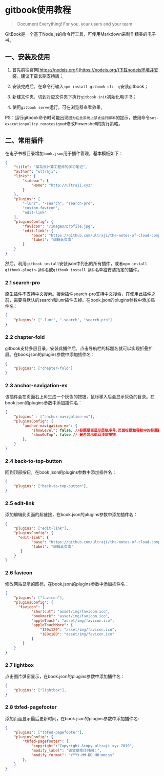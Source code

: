 # gitbook使用教程

> Document Everything! For you, your users and your team.

GitBook是一个基于Node.js的命令行工具，可使用Markdown来制作精美的电子书。

## 一、安装及使用

1. 首先前往官网[https://nodejs.org/](https://nodejs.org/)下载nodejs环境并安装，建议下载长期支持版；

2. 安装完成后，在命令行输入`npm install gitbook-cli -g`安装gitbook；

3. 新建文件夹，切到对应文件夹下执行`gitbook init`初始化电子书；

4. 使用`gitbook serve`运行，可在浏览器查看效果。

PS：运行gitbook命令时可能出现`因为在此系统上禁止运行脚本`的提示，使用命令`set-executionpolicy remotesigned`修改Powershell的执行策略。

## 二、常用插件

在电子书根目录增加`book.json`用于插件管理，基本模板如下：

```json
{
    "title": "菜鸟云计算工程师的学习笔记",
    "author": "ultraji",
    "links": {
        "sidebar": {
            "Home": "http://ultraji.xyz"
        }
    },
    "plugins": [
        "-lunr", "-search", "search-pro",
        "custom-favicon",
        "edit-link"
    ],
    "pluginsConfig": {
        "favicon": "/images/profile.jpg",
        "edit-link": {
            "base": "https://github.com/ultraji/the-notes-of-cloud-computing",
            "label": "编辑此页面"
        }
    }
}
```

然后，利用`gitbook install`安装json中列出的所有插件，或者`npm install gitbook-plugin-插件名`或`gitbook install 插件名`单独安装指定的插件。

### 2.1 search-pro

原生插件不支持中文搜索。搜索插件search-pro支持中文搜索，在使用此插件之前，需要将默认的search和lunr插件去掉。在book.json的plugins参数中添加插件名：

```json
{
    "plugins": ["-lunr", "-search", "search-pro"]
}
```

### 2.2 chapter-fold

gitbook支持多层目录，安装此插件后，点击导航栏的标题名就可以实现折叠扩展。在book.json的plugins参数中添加插件名：

```json
{
    "plugins": ["chapter-fold"]
}
```

### 2.3 anchor-navigation-ex

该插件会在页面右上角生成一个灰色的按钮，鼠标移入后会显示灰色的目录。在book.json的plugins参数中添加插件名：

```json
{
    "plugins" : ["anchor-navigation-ex"],
    "pluginsConfig": {
        "anchor-navigation-ex": {
            "showLevel": false, //标题是否显示层级序号.页面标题和导航中的标题都会加上层级显示。
            "showGoTop": false // 是否显示返回顶部按钮
        },
    }
}
```

### 2.4 back-to-top-button

回到顶部按钮，在book.json的plugins参数中添加插件名：

```json
{
    "plugins": ["back-to-top-button"],
}
```

### 2.5 edit-link

添加编辑此页面的超链接，在book.json的plugins参数中添加插件名：

```json
{
    "plugins": ["edit-link"],
    "pluginsConfig": {
      "edit-link": {
            "base": "https://github.com/ultraji/the-notes-of-cloud-computing",
            "label": "编辑此页面"
       }
    }
}
```

### 2.6 favicon

修改网站显示的图标，在book.json的plugins参数中添加插件名：

```json
{
    "plugins": ["favicon"],
    "pluginsConfig": {
      "favicon": {
            "shortcut": "asset/img/favicon.ico",
            "bookmark": "asset/img/favicon.ico",
            "appleTouch": "asset/img/favicon.ico",
            "appleTouchMore": {
                "120x120": "asset/img/favicon.ico",
                "180x180": "asset/img/favicon.ico"
            }
        }
    }
}
```

### 2.7 lightbox

点击图片弹窗显示，在book.json的plugins参数中添加插件名：

```json
{
    "plugins": ["lightbox"],
}
```

### 2.8 tbfed-pagefooter

添加页面显示最后更新时间，在book.json的plugins参数中添加插件名:

```json
{
    "plugins": ["tbfed-pagefooter"],
    "pluginsConfig": {
        "tbfed-pagefooter": {
            "copyright":"Copyright &copy ultraji.xyz 2019",
            "modify_label": "该文章修订时间：",
            "modify_format": "YYYY-MM-DD HH:mm:ss"
        },
    }
}
```
